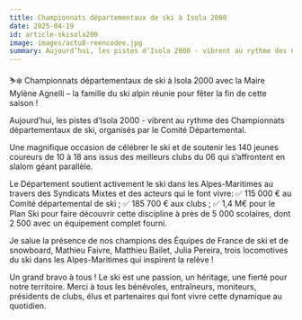```yaml
---
title: Championnats départementaux de ski à Isola 2000
date: 2025-04-19
id: article-skisola200
image: images/actu8-reencodee.jpg
summary: Aujourd’hui, les pistes d’Isola 2000 - vibrent au rythme des Championnats départementaux de ski, organisés par le Comité Départemental. 
---
```

⛷️❄️ Championnats départementaux de ski à Isola 2000 avec la Maire Mylène Agnelli – la famille du ski alpin réunie pour fêter la fin de cette saison !

Aujourd’hui, les pistes d’Isola 2000 - vibrent au rythme des Championnats départementaux de ski, organisés par le Comité Départemental. 

Une magnifique occasion de célébrer le ski et de soutenir les 140 jeunes coureurs de 10 à 18 ans issus des meilleurs clubs du 06 qui s’affrontent en slalom géant parallèle.

Le Département soutient activement le ski dans les Alpes-Maritimes au travers des Syndicats Mixtes et des acteurs qui le font vivre:
✅ 115 000 € au Comité départemental de ski ;
✅ 185 700 € aux clubs ;
✅ 1,4 M€ pour le Plan Ski pour faire découvrir cette discipline à près de 5 000 scolaires, dont 2 500 avec un équipement complet fourni.

Je salue la présence de nos champions des Équipes de France de ski et de snowboard, Mathieu Faivre, Matthieu Bailet, Julia Pereira, trois locomotives du ski dans les Alpes-Maritimes qui inspirent la relève ! 

Un grand bravo à tous ! Le ski est une passion, un héritage, une fierté pour notre territoire. Merci à tous les bénévoles, entraîneurs, moniteurs, présidents de clubs, élus et partenaires qui font vivre cette dynamique au quotidien.
